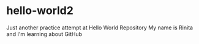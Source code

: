 # hello-world2
Just another practice attempt at Hello World Repository
My name is Rinita and I'm learning about GitHub
